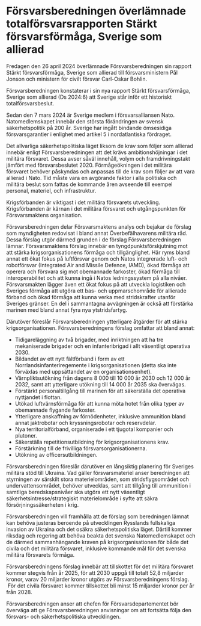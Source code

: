 # Försvarsberedningen överlämnade totalförsvarsrapporten Stärkt försvarsförmåga, Sverige som allierad

Fredagen den 26 april 2024 överlämnade Försvarsberedningen sin rapport Stärkt försvarsförmåga, Sverige som allierad till försvarsministern Pål Jonson och ministern för civilt försvar Carl\-Oskar Bohlin.


Försvarsberedningen konstaterar i sin nya rapport Stärkt försvarsförmåga, Sverige som allierad (Ds 2024:6\) att Sverige står inför ett historiskt totalförsvarsbeslut.

Sedan den 7 mars 2024 är Sverige medlem i försvarsalliansen Nato. Natomedlemskapet innebär den största förändringen av svensk säkerhetspolitik på 200 år. Sverige har ingått bindande ömsesidiga försvarsgarantier i enlighet med artikel 5 i nordatlantiska fördraget.

Det allvarliga säkerhetspolitiska läget liksom de krav som följer som allierad innebär enligt Försvarsberedningen att det krävs ambitions­höjningar i det militära försvaret. Dessa avser såväl innehåll, volym och framdrivningstakt jämfört med försvarsbeslutet 2020\. Förmåge­ökningen i det militära försvaret behöver påskyndas och anpassas till de krav som följer av att vara allierad i Nato. Tid måste vara en avgörande faktor i alla politiska och militära beslut som fattas de kommande åren avseende till exempel personal, materiel, och infrastruktur.

Krigsförbanden är viktigast i det militära försvarets utveckling. Krigsförbanden är kärnan i det militära försvaret och utgångspunkten för Försvarsmaktens organisation.

Försvarsberedningen delar Försvarsmaktens analys och bejakar de förslag som myndigheten redovisat i bland annat Överbefälhavarens militära råd. Dessa förslag utgör därmed grunden i de förslag Försvarsberedningen lämnar. Försvarsmaktens förslag innebär en tyngdpunktsförskjutning mot att stärka krigsorganisationens förmåga och tillgänglighet. Här ryms bland annat ett ökat fokus på luftförsvar genom och Natos integrerade luft\- och robotförsvar (Integrated Air and Missile Defence, IAMD), ökad förmåga att operera och försvara sig mot obemannade farkoster, ökad förmåga till interoperabilitet och att kunna ingå i Natos ledningssystem på alla nivåer. Försvarsmakten lägger även ett ökat fokus på att utveckla logistiken och Sveriges förmåga att utgöra ett bas\- och uppmarschområde för allierade förband och ökad förmåga att kunna verka med stridskrafter utanför Sveriges gränser. En del i sammantagna avvägningen är också att förstärka marinen med bland annat fyra nya ytstridsfartyg.

Därutöver föreslår Försvarsberedningen ytterligare åtgärder för att stärka krigsorganisationen. Försvarsberedningens förslag omfattar att bland annat:

* Tidigareläggning av två brigader, med inriktningen att ha tre mekaniserade brigader och en infanteribrigad i allt väsentligt operativa 2030\.
* Bildandet av ett nytt fältförband i form av ett Norrlandsinfanteriregemente i krigsorganisationen (detta ska inte förväxlas med uppsättandet av en organisationsenhet).
* Värnpliktsutökning från dagens 8 000 till 10 000 år 2030 och 12 000 år 2032, samt att ytterligare utökning till 14 000 år 2035 ska övervägas.
* Förstärkt personaltillgång till marinen för att säkerställa det operativa nyttjandet i flottan.
* Utökad luftvärnsförmåga för att kunna möta hotet från olika typer av obemannade flygande farkoster.
* Ytterligare anskaffning av förnödenheter, inklusive ammunition bland annat jaktrobotar och kryssningsrobotar och reservdelar.
* Nya territorialförband, organiserade i ett tjugotal kompanier och plutoner.
* Säkerställa repetitionsutbildning för krigsorganisationens krav.
* Förstärkning till de frivilliga försvarsorganisationerna.
* Utökning av officersutbildningen.

Försvarsberedningen föreslår därutöver en långsiktig planering för Sveriges militära stöd till Ukraina. Vad gäller försvarsmateriel anser beredningen att styrningen av särskilt stora materielområden, som stridsflygsområdet och undervattensområdet, behöver utvecklas, samt att tillgång till ammunition i samtliga beredskapsnivåer ska utgöra ett nytt väsentligt säkerhetsintresse/strategiskt materiel­område i syfte att säkra försörjningssäkerheten i krig.

Försvarsberedningen vill framhålla att de förslag som beredningen lämnat kan behöva justeras beroende på utvecklingen Rysslands fullskaliga invasion av Ukraina och det osäkra säkerhetspolitiska läget. Därtill kommer riksdag och regering att behöva beakta det svenska Natomedlemskapet och de därmed sammanhängande kraven på krigsorganisationen för både det civila och det militära försvaret, inklusive kommande mål för det svenska militära försvarets förmåga.

Försvarsberedningens förslag innebär att tillskottet för det militära försvaret kommer stegvis från år 2025, för att 2030 uppgå till totalt 52,8 miljarder kronor, varav 20 miljarder kronor utgörs av Försvarsberedningens förslag.  För det civila försvaret kommer tillskottet bli minst 15 miljarder kronor per år från 2028\.

Försvarsberedningen anser att chefen för Försvarsdepartementet bör överväga att ge Försvarsberedningen anvisningar om att fortsätta följa den försvars\- och säkerhetspolitiska utvecklingen.
